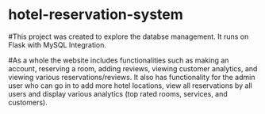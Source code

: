 # hotel-reservation-system
#This project was created to explore the databse management. It runs on Flask with MySQL Integration.

#As a whole the website includes functionalities such as making an account, reserving a room, adding reviews, viewing customer analytics, and viewing various reservations/reviews. It also has functionality for the admin user who can go in to add more hotel locations, view all reservations by all users and display various analytics (top rated rooms, services, and customers).
